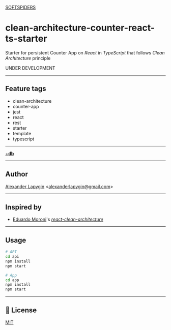 [SOFTSPIDERS](https://github.com/softspiders/softspiders)

# clean-architecture-counter-react-ts-starter
Starter for persistent Counter App on *React* in *TypeScript* that follows *Clean Architecture* principle

UNDER DEVELOPMENT

---

## Feature tags

- clean-architecture
- counter-app
- jest
- react
- rest
- starter
- template
- typescript

---
[+**db**](https://github.com/softspiders/clean-architecture-react-counter-db-ts-starter)

---
## Author

[Alexander Lapygin](https://github.com/AlexanderLapygin) <<alexanderlapygin@gmail.com>>

---
## Inspired by

- [Eduardo Moroni](https://github.com/eduardomoroni)'s [*react-clean-architecture*](https://github.com/eduardomoroni/react-clean-architecture)

---

## Usage

```sh
# API
cd api
npm install
npm start

# App
cd app
npm install
npm start
```

---
## :memo: License
[MIT](./LICENSE)
